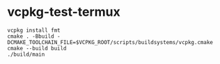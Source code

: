 # vcpkg-test-termux

```ignore
vcpkg install fmt
cmake . -Bbuild -DCMAKE_TOOLCHAIN_FILE=$VCPKG_ROOT/scripts/buildsystems/vcpkg.cmake
cmake --build build
./build/main
```
